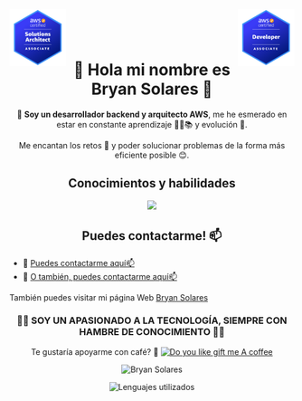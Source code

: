 <div>
<img align="right" alt="AWS Solutions Architect Associate" src="https://github.com/bryanSolares/bryanSolares/blob/main/aws-certified-developer-associate.png?raw=true" width="100" height="100" />
<img align="left" alt="AWS Developer Associate" src="https://github.com/bryanSolares/bryanSolares/blob/main/aws-certified-solutions-architect-associate.png?raw=true" width="100" height="100" />
</div>
<br/>
<br/>
<br/>
<h1 align="center">👋 Hola mi nombre es Bryan Solares 👋</h1>

<p align="center"> 👀 <strong>Soy un desarrollador backend y arquitecto AWS</strong>, me he esmerado en estar en constante aprendizaje 🧑‍💻📚 y evolución 👣. </p>
<p align="center"> Me encantan los retos 🥳 y poder solucionar problemas de la forma más eficiente posible 😊. </p>

<h2 align="center">Conocimientos y habilidades</h2>

<p align="center">
  <a href="https://skillicons.dev">
    <!--<img src="https://skillicons.dev/icons?i=aws,bash,nodejs,docker,git,express,nestjs,spring,sequelize,html,css,js,ts,angular,java,github,gitlab,heroku,graphql,jest,mysql,postgres,mongodb,firebase,redis,nginx,jenkins,kubernetes,terraform&perline=8" />-->
    <img src="https://skillicons.dev/icons?i=aws,cloudflare,nodejs,rabbitmq,express,npm,yarn,pnpm,nestjs,graphql,java,spring,github,githubactions,gitlab,git,sequelize,prisma,mysql,postgres,mongodb,redis,sqlite,linux,redhat,bash,html,css,js,ts,angular,heroku,firebase,nginx,jest,docker,kubernetes,terraform,jenkins&perline=10" />
    
  </a>
</p>


<h2 align="center">Puedes contactarme! 📫</h2>

- 🫡 [Puedes contactarme aquí📫](mailto:solares.josue@outlook.com)
- 🫡 [O también, puedes contactarme aquí📫](mailto:solares.bryan@outlook.com)

También puedes visitar mi página Web [Bryan Solares](https://bryan-solares.com)

<h3 align="center">
🚀😌 SOY UN APASIONADO A LA TECNOLOGÍA, SIEMPRE CON HAMBRE DE CONOCIMIENTO 🚀😌
</h3>

<p align="center">
Te gustaría apoyarme con café? 🙏
<a href="https://www.buymeacoffee.com/bryan.solares" target="_blank"><img src="https://cdn.buymeacoffee.com/buttons/v2/default-red.png" alt="Do you like gift me A coffee" width="150" ></a>
</p>

<p align="center"> <img src="https://github-readme-stats.vercel.app/api?username=bryanSolares&show_icons=true&theme=dracula&rank_icon=github" alt="Bryan Solares" />
<p align="center"> <img src="https://github-readme-stats.vercel.app/api/top-langs/?username=bryanSolares&layout=compact" alt="Lenguajes utilizados" />

<!---
bryan-solares/bryan-solares is a ✨ special ✨ repository because its `README.md` (this file) appears on your GitHub profile.
You can click the Preview link to take a look at your changes.
--->
